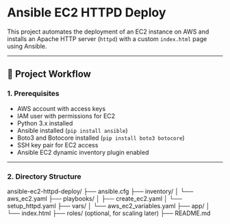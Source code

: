 # Ansible EC2 HTTPD Deploy

This project automates the deployment of an EC2 instance on AWS and installs an Apache HTTP server (`httpd`) with a custom `index.html` page using Ansible.

---

## 🚀 Project Workflow

### 1. Prerequisites

- AWS account with access keys
- IAM user with permissions for EC2
- Python 3.x installed
- Ansible installed (`pip install ansible`)
- Boto3 and Botocore installed (`pip install boto3 botocore`)
- SSH key pair for EC2 access
- Ansible EC2 dynamic inventory plugin enabled

---

### 2. Directory Structure

ansible-ec2-httpd-deploy/
├── ansible.cfg
├── inventory/
│ └── aws_ec2.yaml
├── playbooks/
│ ├── create_ec2.yaml
│ └── setup_httpd.yaml
├── vars/
│ └── aws_ec2_variables.yaml
├── app/
│ └── index.html
├── roles/ (optional, for scaling later)
├── README.md
